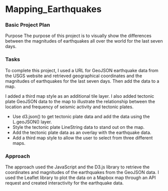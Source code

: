 # Mapping_Earthquakes

### Basic Project Plan
Purpose
The purpose of this project is to visually show the differences between the magnitudes of earthquakes all over the world for the last seven days.

### Tasks
To complete this project, I used a URL for GeoJSON earthquake data from the USGS website and retrieved geographical coordinates and the magnitudes of earthquakes for the last seven days. Then add the data to a map.

I added a third map style as an additional tile layer. I also added tectonic plate GeoJSON data to the map to illustrate the relationship between the location and frequency of seismic activity and tectonic plates.

* Use d3.json() to get tectonic plate data and add the data using the L.geoJSON() layer.
* Style the tectonic plate LineString data to stand out on the map.
* Add the tectonic plate data as an overlay with the earthquake data.
* Add a third map style to allow the user to select from three different maps.

### Approach
The approach used the JavaScript and the D3.js library to retrieve the coordinates and magnitudes of the earthquakes from the GeoJSON data. I used the Leaflet library to plot the data on a Mapbox map through an API request and created interactivity for the earthquake data.
